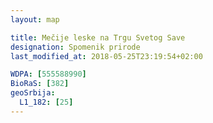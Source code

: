 ```yaml
---
layout: map

title: Mečije leske na Trgu Svetog Save
designation: Spomenik prirode
last_modified_at: 2018-05-25T23:19:54+02:00

WDPA: [555588990]
BioRaS: [382]
geoSrbija:
  L1_182: [25]
---
```

